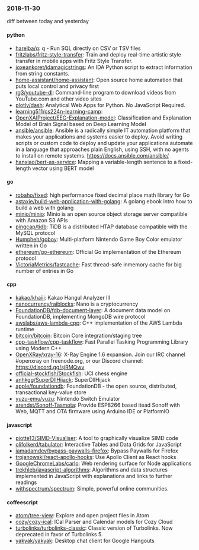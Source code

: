 ### 2018-11-30
diff between today and yesterday

#### python
* [harelba/q](https://github.com/harelba/q): q - Run SQL directly on CSV or TSV files
* [fritzlabs/fritz-style-transfer](https://github.com/fritzlabs/fritz-style-transfer): Train and deploy real-time artistic style transfer in mobile apps with Fritz Style Transfer.
* [joxeankoret/idamagicstrings](https://github.com/joxeankoret/idamagicstrings): An IDA Python script to extract information from string constants.
* [home-assistant/home-assistant](https://github.com/home-assistant/home-assistant):  Open source home automation that puts local control and privacy first
* [rg3/youtube-dl](https://github.com/rg3/youtube-dl): Command-line program to download videos from YouTube.com and other video sites
* [plotly/dash](https://github.com/plotly/dash): Analytical Web Apps for Python. No JavaScript Required.
* [learning511/cs224n-learning-camp](https://github.com/learning511/cs224n-learning-camp): 
* [OpenXAIProject/EEG-Explanation-model](https://github.com/OpenXAIProject/EEG-Explanation-model): Classification and Explanation Model of Brain Signal based on Deep Learning Model
* [ansible/ansible](https://github.com/ansible/ansible): Ansible is a radically simple IT automation platform that makes your applications and systems easier to deploy. Avoid writing scripts or custom code to deploy and update your applications  automate in a language that approaches plain English, using SSH, with no agents to install on remote systems. https://docs.ansible.com/ansible/
* [hanxiao/bert-as-service](https://github.com/hanxiao/bert-as-service): Mapping a variable-length sentence to a fixed-length vector using BERT model

#### go
* [robaho/fixed](https://github.com/robaho/fixed): high performance fixed decimal place math library for Go
* [astaxie/build-web-application-with-golang](https://github.com/astaxie/build-web-application-with-golang): A golang ebook intro how to build a web with golang
* [minio/minio](https://github.com/minio/minio): Minio is an open source object storage server compatible with Amazon S3 APIs
* [pingcap/tidb](https://github.com/pingcap/tidb): TiDB is a distributed HTAP database compatible with the MySQL protocol
* [Humpheh/goboy](https://github.com/Humpheh/goboy): Multi-platform Nintendo Game Boy Color emulator written in Go
* [ethereum/go-ethereum](https://github.com/ethereum/go-ethereum): Official Go implementation of the Ethereum protocol
* [VictoriaMetrics/fastcache](https://github.com/VictoriaMetrics/fastcache): Fast thread-safe inmemory cache for big number of entries in Go

#### cpp
* [kakao/khaiii](https://github.com/kakao/khaiii): Kakao Hangul Analyzer III
* [nanocurrency/raiblocks](https://github.com/nanocurrency/raiblocks): Nano is a cryptocurrency
* [FoundationDB/fdb-document-layer](https://github.com/FoundationDB/fdb-document-layer): A document data model on FoundationDB, implementing MongoDB wire protocol
* [awslabs/aws-lambda-cpp](https://github.com/awslabs/aws-lambda-cpp): C++ implementation of the AWS Lambda runtime
* [bitcoin/bitcoin](https://github.com/bitcoin/bitcoin): Bitcoin Core integration/staging tree
* [cpp-taskflow/cpp-taskflow](https://github.com/cpp-taskflow/cpp-taskflow): Fast Parallel Tasking Programming Library using Modern C++
* [OpenXRay/xray-16](https://github.com/OpenXRay/xray-16): X-Ray Engine 1.6 expansion. Join our IRC channel #openxray on freenode.org, or our Discord channel: https://discord.gg/sjRMQwv
* [official-stockfish/Stockfish](https://github.com/official-stockfish/Stockfish): UCI chess engine
* [anhkgg/SuperDllHijack](https://github.com/anhkgg/SuperDllHijack): SuperDllHijack
* [apple/foundationdb](https://github.com/apple/foundationdb): FoundationDB - the open source, distributed, transactional key-value store
* [yuzu-emu/yuzu](https://github.com/yuzu-emu/yuzu): Nintendo Switch Emulator
* [arendst/Sonoff-Tasmota](https://github.com/arendst/Sonoff-Tasmota): Provide ESP8266 based itead Sonoff with Web, MQTT and OTA firmware using Arduino IDE or PlatformIO

#### javascript
* [piotte13/SIMD-Visualiser](https://github.com/piotte13/SIMD-Visualiser): A tool to graphically visualize SIMD code
* [olifolkerd/tabulator](https://github.com/olifolkerd/tabulator): Interactive Tables and Data Grids for JavaScript
* [iamadamdev/bypass-paywalls-firefox](https://github.com/iamadamdev/bypass-paywalls-firefox): Bypass Paywalls for Firefox
* [trojanowski/react-apollo-hooks](https://github.com/trojanowski/react-apollo-hooks): Use Apollo Client as React hooks
* [GoogleChromeLabs/carlo](https://github.com/GoogleChromeLabs/carlo): Web rendering surface for Node applications
* [trekhleb/javascript-algorithms](https://github.com/trekhleb/javascript-algorithms):  Algorithms and data structures implemented in JavaScript with explanations and links to further readings
* [withspectrum/spectrum](https://github.com/withspectrum/spectrum): Simple, powerful online communities.

#### coffeescript
* [atom/tree-view](https://github.com/atom/tree-view):  Explore and open project files in Atom
* [cozy/cozy-ical](https://github.com/cozy/cozy-ical): ICal Parser and Calendar models for Cozy Cloud
* [turbolinks/turbolinks-classic](https://github.com/turbolinks/turbolinks-classic): Classic version of Turbolinks. Now deprecated in favor of Turbolinks 5.
* [yakyak/yakyak](https://github.com/yakyak/yakyak): Desktop chat client for Google Hangouts
